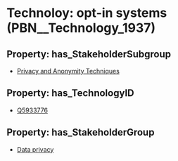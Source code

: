 # Technoloy: __opt-in systems__ (PBN__Technology_1937)

## Property: has_StakeholderSubgroup

* [Privacy and Anonymity Techniques](PBN__TechSubgroup_139)

## Property: has_TechnologyID

* [Q5933776](Q5933776)

## Property: has_StakeholderGroup

* [Data privacy](PBN__TechGroup_5)

